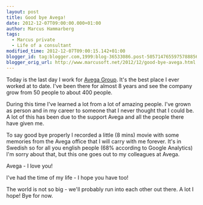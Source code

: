 ```yaml
---
layout: post
title: Good bye Avega!
date: 2012-12-07T09:00:00.000+01:00
author: Marcus Hammarberg
tags:
  - Marcus private
  - Life of a consultant
modified_time: 2012-12-07T09:00:15.142+01:00
blogger_id: tag:blogger.com,1999:blog-36533086.post-5057147655975788856
blogger_orig_url: http://www.marcusoft.net/2012/12/good-bye-avega.html
---
```



<div dir="ltr" style="text-align: left;" trbidi="on">

<div dir="ltr" style="text-align: left;" trbidi="on">

Today is the last day I work for [Avega
Group](http://www.avegagroup.se/). It's the best place I ever worked at
to date. I've been there for almost 8 years and see the company grow
from 50 people to about 400 people.

During this time I've learned a lot from a lot of amazing people. I've
grown as person and in my career to someone that I never thought that I
could be. A lot of this has been due to the support Avega and all the
people there have given me.

To say good bye properly I recorded a little (8 mins) movie with some
memories from the Avega office that I will carry with me forever. It's
in Swedish so for all you english people (68% according to Google
Analytics) I'm sorry about that, but this one goes out to
my colleagues at Avega.

<div class="separator" style="clear: both; text-align: center;">

</div>

<div style="text-align: center;">

</div>

<span style="text-align: left;">Avega - I love you!

</div>

I've had the time of my life - I hope you have too!

The world is not so big - we'll probably run into each other out there.
A lot I hope!
Bye for now.

</div>
